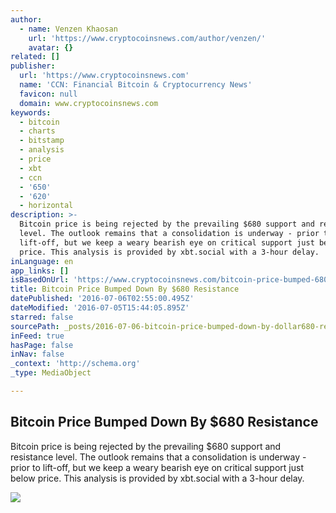 ```yaml
---
author:
  - name: Venzen Khaosan
    url: 'https://www.cryptocoinsnews.com/author/venzen/'
    avatar: {}
related: []
publisher:
  url: 'https://www.cryptocoinsnews.com'
  name: 'CCN: Financial Bitcoin & Cryptocurrency News'
  favicon: null
  domain: www.cryptocoinsnews.com
keywords:
  - bitcoin
  - charts
  - bitstamp
  - analysis
  - price
  - xbt
  - ccn
  - '650'
  - '620'
  - horizontal
description: >-
  Bitcoin price is being rejected by the prevailing $680 support and resistance
  level. The outlook remains that a consolidation is underway - prior to
  lift-off, but we keep a weary bearish eye on critical support just below
  price. This analysis is provided by xbt.social with a 3-hour delay.
inLanguage: en
app_links: []
isBasedOnUrl: 'https://www.cryptocoinsnews.com/bitcoin-price-bumped-680/'
title: Bitcoin Price Bumped Down By $680 Resistance
datePublished: '2016-07-06T02:55:00.495Z'
dateModified: '2016-07-05T15:44:05.895Z'
starred: false
sourcePath: _posts/2016-07-06-bitcoin-price-bumped-down-by-dollar680-resistance.md
inFeed: true
hasPage: false
inNav: false
_context: 'http://schema.org'
_type: MediaObject

---
```

<article style=""><h1>Bitcoin Price Bumped Down By $680 Resistance</h1><p>Bitcoin price is being rejected by the prevailing $680 support and resistance level. The outlook remains that a consolidation is underway - prior to lift-off, but we keep a weary bearish eye on critical support just below price. This analysis is provided by xbt.social with a 3-hour delay.</p><img src="https://www.cryptocoinsnews.com/wp-content/uploads/2016/07/Selection_20160705_002.png" /></article>
